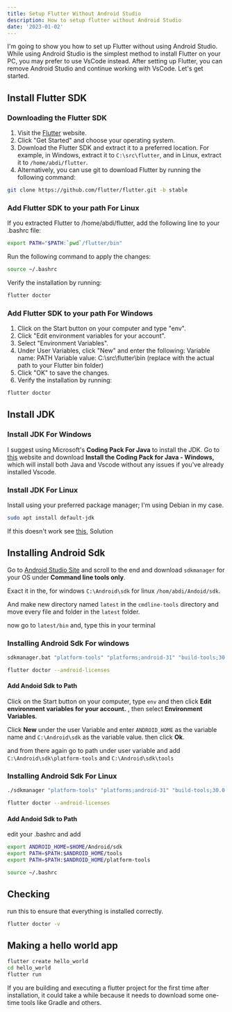 ```yaml
---
title: Setup Flutter Without Android Studio
description: How to setup flutter without Android Studio
date: '2023-01-02'
---
```


I'm going to show you how to set up Flutter without using Android Studio. While using Android Studio is the simplest method to install Flutter on your PC, you may prefer to use VsCode instead. After setting up Flutter, you can remove Android Studio and continue working with VsCode. Let's get started.

## Install Flutter SDK

### Downloading the Flutter SDK

1. Visit the [Flutter](https://flutter.dev) website.
2. Click "Get Started" and choose your operating system.
3. Download the Flutter SDK and extract it to a preferred location. For example, in Windows, extract it to `C:\src\flutter`, and in Linux, extract it to `/home/abdi/flutter`.
4. Alternatively, you can use git to download Flutter by running the following command:

```bash
git clone https://github.com/flutter/flutter.git -b stable
```

### Add Flutter SDK to your path For Linux

If you extracted Flutter to /home/abdi/flutter, add the following line to your .bashrc file:

```bash
export PATH="$PATH:`pwd`/flutter/bin"
```

Run the following command to apply the changes:

```bash
source ~/.bashrc
```

Verify the installation by running:

```bash
flutter doctor
```

### Add Flutter SDK to your path For Windows

1. Click on the Start button on your computer and type "env".
2. Click "Edit environment variables for your account".
3. Select "Environment Variables".
4. Under User Variables, click "New" and enter the following:
  Variable name: PATH
  Variable value: C:\src\flutter\bin (replace with the actual path to your Flutter bin folder)
5. Click "OK" to save the changes.
6. Verify the installation by running:

```bash
flutter doctor
```

## Install JDK

### Install JDK For Windows

I suggest using Microsoft's **Coding Pack For Java** to install the JDK. Go to [this](https://code.visualstudio.com/docs/java/java-tutorial) website and download **Install the Coding Pack for Java - Windows,** which will install both Java and Vscode without any issues if you've already installed Vscode.

### Install JDK For Linux

Install using your preferred package manager; I'm using Debian in my case.

```bash
sudo apt install default-jdk
```

If this doesn't work see [this](https://stackoverflow.com/questions/14788345/how-to-install-the-jdk-on-ubuntu-linux), Solution

## Installing Android Sdk

Go to [Android Studio Site](https://developer.android.com/studio) and scroll to the end and download `sdkmanager` for your OS under **Command line tools only**.

Exact it in the, for windows `C:\Android\sdk` for linux `/hom/abdi/Andoid/sdk`.

And make new directory named `latest` in the `cmdline-tools` directory and move every file and folder in the `latest` folder.

now go to `latest/bin` and, type this in your terminal

### Installing Android Sdk For windows

```bash
sdkmanager.bat "platform-tools" "platforms;android-31" "build-tools;30.0.3" "extras;google;m2repository" "extras;android;m2repository"
```

```bash
flutter doctor --android-licenses
```

#### Add Andoid Sdk to Path

Click on the Start button on your computer, type `env` and then click **Edit environment variables for your account.** , then select **Environment Variables**.

Click **New** under the user Variable and enter `ANDROID_HOME` as the variable name and `C:\Android\sdk` as the variable value. then click **Ok**.

and from there again go to path under user variable and add `C:\Android\sdk\platform-tools` and `C:\Android\sdk\tools`

### Installing Android Sdk For Linux

```bash
./sdkmanager "platform-tools" "platforms;android-31" "build-tools;30.0.3" "extras;google;m2repository" "extras;android;m2repository"
```

```bash
flutter doctor --android-licenses
```

#### Add Andoid Sdk to Path

edit your .bashrc and add

```bash
export ANDROID_HOME=$HOME/Android/sdk
export PATH=$PATH:$ANDROID_HOME/tools
export PATH=$PATH:$ANDROID_HOME/platform-tools
```

```bash
source ~/.bashrc
```

## Checking

run this to ensure that everything is installed correctly.

```bash
flutter doctor -v
```

## Making a hello world app

```bash
flutter create hello_world
cd hello_world
flutter run
```

If you are building and executing a flutter project for the first time after installation, it could take a while because it needs to download some one-time tools like Gradle and others.
